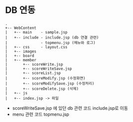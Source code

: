 # DB 연동
```
.
+-- WebContent
|   +-- main    - sample.jsp
|   +-- include - include.jsp (db 연결 관련)
|               - topmenu.jsp (메뉴와 로그)
|   +-- css     - layout.css
|   +-- images
|   +-- board
|   +-- member
|       +-- scoreWrite.jsp
|       +-- scoreWriteSave.jsp
|       +-- scoreList.jsp
|       +-- scoreModify.jsp (수정화면)
|       +-- scoreModifySave.jsp (수정처리)
|       +-- scoreDelete.jsp (삭제)
|   +-- js
|   +-- index.jsp -> 파일
```

- scoreWriteSave.jsp 에 있던 db 관련 코드 include.jsp로 이동
- menu 관련 코드 topmenu.jsp
